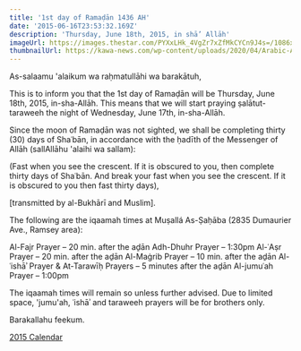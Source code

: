 ```yaml
---
title: '1st day of Ramaḍān 1436 AH'
date: '2015-06-16T23:53:32.169Z'
description: 'Thursday, June 18th, 2015, in shā’ Allāh'
imageUrl: https://images.thestar.com/PYXxLHk_4VgZr7xZfMkCYCn9J4s=/1086x688/smart/filters:cb(2700061000)/https://www.thespec.com/content/dam/thespec/opinion/contributors/2017/06/06/for-muslims-ramadan-is-a-month-of-charity-and-forgiveness/B823387220Z.1_20170606141630_000_GAE1T5VV7.2_Gallery.jpg
thumbnailUrl: https://kawa-news.com/wp-content/uploads/2020/04/Arabic-Asia-ConvertImage-820x500.jpg
---
```


As-salaamu 'alaikum wa raḥmatullāhi wa barakātuh,

This is to inform you that the 1st day of Ramaḍān will be Thursday, June 18th, 2015, in-sha-Allāh. This means that we will start praying ṣalātut-taraweeh the night of Wednesday, June 17th, in-sha-Allāh.

Since the moon of Ramaḍān was not sighted, we shall be completing thirty (30) days of Shaʿbān, in accordance with the ḥadīth of the Messenger of Allāh (sallAllāhu 'alaihi wa sallam):

(Fast when you see the crescent. If it is obscured to you, then complete thirty days of Shaʿbān. And break your fast when you see the crescent. If it is obscured to you then fast thirty days),

[transmitted by al-Bukhārī and Muslim].

The following are the iqaamah times at Muṣallá As-Ṣaḥāba (2835 Dumaurier Ave., Ramsey area):

Al-Fajr Prayer – 20 min. after the aḏān
Adh-Dhuhr Prayer – 1:30pm
Al-ʿAṣr Prayer – 20 min. after the aḏān
Al-Maġrib Prayer – 10 min. after the aḏān
Al-ʿishāʾ Prayer & At-Tarawīḥ Prayers – 5 minutes after the aḏān
Al-jumuʿah Prayer – 1:00pm

The iqaamah times will remain so unless further advised. Due to limited space, 'jumu'ah, ʿishāʾ and taraweeh prayers will be for brothers only.

Barakallahu feekum.

[2015 Calendar](https://drive.google.com/file/d/1hbJgcitjihUf_a9oI6v4MXo_Fb4NhxyQ)
